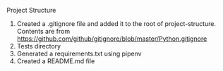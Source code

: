 Project Structure

1. Created a .gitignore file and added it to the root of project-structure. Contents are from https://github.com/github/gitignore/blob/master/Python.gitignore
2. Tests directory
3. Generated a requirements.txt using pipenv
4. Created a README.md file 
